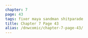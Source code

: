 ```yaml
---
chapter: 7
page: 43
tags: fixer maya sandman shitparade
title: Chapter 7 Page 43
alias: /dnwcomic/chapter-7-page-43/
---
```

